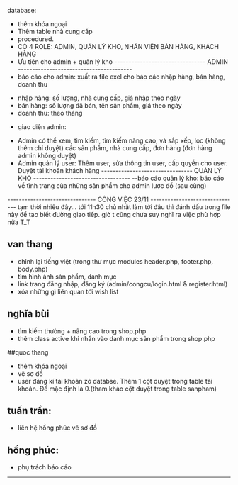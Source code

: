 database:
- thêm khóa ngoại
- Thêm table nhà cung cấp
- procedured.
- CÓ 4 ROLE: ADMIN, QUẢN LÝ KHO, NHÂN VIÊN BÁN HÀNG, KHÁCH HÀNG
- Ưu tiên cho admin + quản lý kho
-------------------------------- ADMIN ----------------------------------------
- báo cáo cho admin: xuất ra file exel cho báo cáo nhập hàng, bán hàng, doanh thu
+ nhập hàng: số lượng, nhà cung cấp, giá nhập theo ngày
+ bán hàng: số lượng đã bán, tên sản phẩm, giá theo ngày
+ doanh thu: theo tháng
- giao diện admin: 
+ Admin có thể xem, tìm kiếm, tìm kiếm nâng cao, và sắp xếp, lọc (không thêm chỉ duyệt) 
các sản phẩm, nhà cung cấp, đơn hàng (đơn hàng admin không duyệt)
+ Admin quản lý user: Thêm user, sửa thông tin user, cấp quyền cho user. Duyệt tài khoản khách hàng
-------------------------------- QUẢN LÝ KHO ----------------------------------
--báo cáo quản lý kho:
báo cáo về tình trạng của những sản phẩm cho admin
lược đồ (sau cùng)

------------------------------- CÔNG VIỆC 23/11 -------------------------------
tạm thời nhiêu đây... tới 11h30 chủ nhật làm tới đâu thì đánh dấu trong file này để 
tao biết đường giao tiếp. giờ t cũng chưa suy nghĩ ra việc phù hợp nữa T_T 
## van thang
- chỉnh lại tiếng việt (trong thư mục modules header.php, footer.php, body.php)
- tìm hình ảnh sản phẩm, danh mục
- link trang đăng nhập, đăng ký (admin/congcu/login.html & register.html)
- xóa những gì liên quan tới wish list

## nghĩa bùi
- tìm kiếm thường + nâng cao trong shop.php
- thêm class active khi nhấn vào danh mục sản phẩm trong shop.php
  
##quoc thang
- thêm khóa ngoại
- vẽ sơ đồ
- user đăng kí tài khoản zô databse. Thêm 1 cột duyệt trong table tài khoản. Để mặc định 
là 0.(tham khảo cột duyệt trong table sanpham)


## tuấn trần:
- liên hệ hồng phúc vẽ sơ đồ

## hồng phúc:
- phụ trách báo cáo
------------------------------------------------------------------------------------